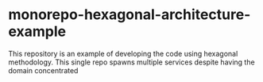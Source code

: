# monorepo-hexagonal-architecture-example

This repository is an example of developing the code using hexagonal methodology. This single repo spawns multiple services despite having the domain concentrated
